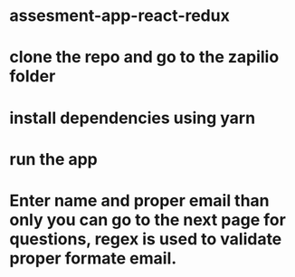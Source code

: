 # assesment-app-react-redux

# clone the repo and go to the zapilio folder
 
# install dependencies using yarn

# run the app

# Enter name and proper email than only you can go to the next page for questions, regex is used to validate proper formate email.
